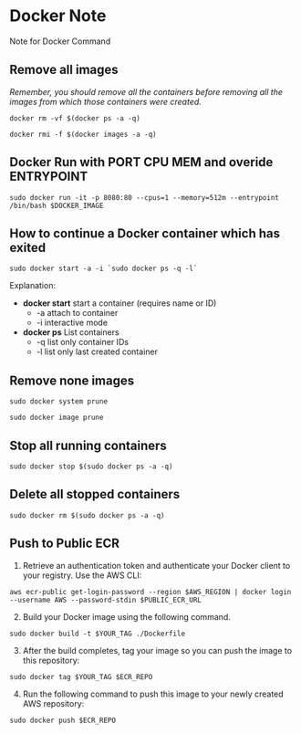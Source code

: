 # Docker Note
Note for Docker Command

## Remove all images

*Remember, you should remove all the containers before removing all the images from which those containers were created.*

```
docker rm -vf $(docker ps -a -q)
```
```
docker rmi -f $(docker images -a -q)
```

## Docker Run with PORT CPU MEM and overide ENTRYPOINT
```
sudo docker run -it -p 8080:80 --cpus=1 --memory=512m --entrypoint /bin/bash $DOCKER_IMAGE
```

## How to continue a Docker container which has exited
```
sudo docker start -a -i `sudo docker ps -q -l`
````
Explanation:
* __docker start__ start a container (requires name or ID)
  * -a attach to container
  * -i interactive mode
* __docker ps__ List containers
  * -q list only container IDs
  * -l list only last created container

## Remove none images
```
sudo docker system prune
```
```
sudo docker image prune
```

## Stop all running containers
```
sudo docker stop $(sudo docker ps -a -q)
```

## Delete all stopped containers
```
sudo docker rm $(sudo docker ps -a -q)
```

## Push to Public ECR
1. Retrieve an authentication token and authenticate your Docker client to your registry.
Use the AWS CLI:
```
aws ecr-public get-login-password --region $AWS_REGION | docker login --username AWS --password-stdin $PUBLIC_ECR_URL
```
2. Build your Docker image using the following command. 
```
sudo docker build -t $YOUR_TAG ./Dockerfile
```
3. After the build completes, tag your image so you can push the image to this repository:
```
sudo docker tag $YOUR_TAG $ECR_REPO
```
4. Run the following command to push this image to your newly created AWS repository:
```
sudo docker push $ECR_REPO
```

